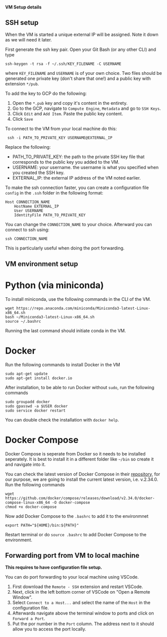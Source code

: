 #### VM Setup details

## SSH setup

When the VM is started a unique external IP will be assigned. Note it down as we will need it later.

First generate the ssh key pair. Open your Git Bash (or any other CLI) and type

```
ssh-keygen -t rsa -f ~/.ssh/KEY_FILENAME -C USERNAME
```
where `KEY_FILENAME` and `USERNAME` is of your own choice. Two files should be generated one private key (don't share that one!) and a public key with extension `*/pub`.

To add the key to GCP do the following:

1. Open the `*.pub` key and copy it's content in the entirety.
2. Go to the GCP, navigate to `Compute Engine`, `Metadata` and go to `SSH Keys`.
3. Click `Edit` and `Add Item`. Paste the public key content.
4. Click `Save`

To connect to the VM from your local machine do this:
```
 ssh -i PATH_TO_PRIVATE_KEY USERNAME@EXTERNAL_IP
```
Replace the following:

* PATH_TO_PRIVATE_KEY: the path to the private SSH key file that corresponds to the public key you added to the VM.
* USERNAME: your username. the username is what you specified when you created the SSH key.
* EXTERNAL_IP: the external IP address of the VM noted earlier.

To make the ssh connection faster, you can create a configuration file `config` in the `.ssh` folder in the following format:
```
Host CONNECTION_NAME
    HostName EXTERNAL_IP
    User USERNAME
    IdentityFile PATH_TO_PRIVATE_KEY
```
You can change the `CONNECTION_NAME` to your choice. Afterward you can connect to ssh using:
```
ssh CONNECTION_NAME
```
This is particularly useful when doing the port forwarding.

## VM environment setup

# Python (via miniconda)
To install miniconda, use the following commands in the CLI of the VM.

```
wget https://repo.anaconda.com/miniconda/Miniconda3-latest-Linux-x86_64.sh
bash ~/Miniconda3-latest-Linux-x86_64.sh
source ~/.bashrc
```

Running the last command should initiate conda in the VM.

# Docker

Run the following commands to install Docker in the VM
```
sudo apt-get update
sudo apt-get install docker.io
```
After installation, to be able to run Docker without `sudo`, run the following commands
```
sudo groupadd docker
sudo gpasswd -a $USER docker
sudo service docker restart
```
You can double check the installation with `docker help`.

# Docker Compose

Docker Compose is seperate from Docker so it needs to be installed seperately. It is best to install it in a different folder like `~/bin` so create it and navigate into it.

You can check the latest version of Docker Compose in their [repository](https://github.com/docker/compose/releases), for our purpose, we are going to install the current latest version, i.e. v.2.34.0.
Run the following commands

```
wget https://github.com/docker/compose/releases/download/v2.34.0/docker-compose-linux-x86_64 -O docker-compose
chmod +x docker-compose
```

Now add Docker Compose to the `.bashrc` to add it to the environmnet
```
export PATH="${HOME}/bin:${PATH}"
```

Restart terminal or do `source .bashrc` to add Docker Compose to the environment.


## Forwarding port from VM to local machine

**This requires to have configuration file setup.**

You can do port forwarding to your local machine using VSCode. 

1. First download the `Remote - SSH` extension and restart VSCode.
2. Next, click in the left bottom corner of VSCode on "Open a Remote Window". 
3. Select `Connect to a Host...` and select the name of the `Host` in the configuration file.
4. Afterwards navigate above the terminal window to ports and click on `Forward a Port`.
5. Put the por number in the `Port` column. The address next to it should allow you to access the port locally.